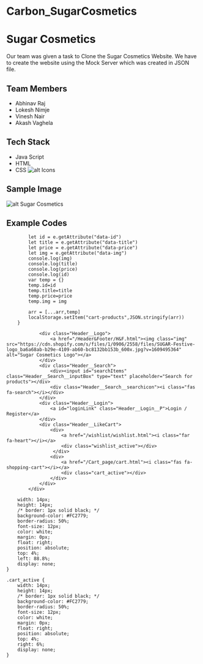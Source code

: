 # Carbon_SugarCosmetics
# Sugar Cosmetics
 Our team was given a task to Clone the Sugar Cosmetics Website.
 We have to create the website using the Mock Server which was created in JSON file.

## Team Members
* Abhinav Raj
* Lokesh Nimje
* Vinesh Nair
* Akash Vaghela

## Tech Stack
* Java Script
* HTML
* CSS
![alt Icons](https://user-images.githubusercontent.com/30186107/29488525-f55a69d0-84da-11e7-8a39-5476f663b5eb.png)

## Sample Image
![alt Sugar Cosmetics](https://cdn.shopify.com/s/files/1/0906/2558/files/Triple-Treat-HP-Web_1a5d9351-390c-4b35-a8fd-9aa59ff06108.gif)

## Example Codes

```function settols(e){
        let id = e.getAttribute("data-id")
        let title = e.getAttribute("data-title")
        let price = e.getAttribute("data-price")
        let img = e.getAttribute("data-img")
        console.log(img)
        console.log(title)
        console.log(price)
        console.log(id)
        var temp = {}
        temp.id=id
        temp.title=title
        temp.price=price
        temp.img = img
        
        arr = [...arr,temp]
        localStorage.setItem("cart-products",JSON.stringify(arr))
    }
```
```<div class="Header">
            <div class="Header__Logo">
                <a href="/Header&Footer/H&F.html"><img class="img" src="https://cdn.shopify.com/s/files/1/0906/2558/files/SUGAR-Festive-logo_ba6a68ab-b29e-4109-ab60-bc8132bb153b_600x.jpg?v=1609495364" alt="Sugar Cosmetics Logo"></a>
            </div>
            <div class="Header__Search">
                <div><input id="searchItems" class="Header__Search__inputBox" type="text" placeholder="Search for products"></div>
                <div class="Header__Search__searchicon"><i class="fas fa-search"></i></div>
            </div>
            <div class="Header__Login"> 
                <a id="loginLink" class="Header__Login__P">Login / Register</a>
            </div>
            <div class="Header__LikeCart">
                <div>
                    <a href="/wishlist/wishlist.html"><i class="far fa-heart"></i></a>
                    <div class="wishlist_active"></div>
                 </div>
                <div>
                    <a href="/Cart_page/cart.html"><i class="fas fa-shopping-cart"></i></a>
                    <div class="cart_active"></div>
                </div>
            </div>
        </div>
```
```.wishlist_active {
    width: 14px;
    height: 14px;
    /* border: 1px solid black; */
    background-color: #FC2779;
    border-radius: 50%;
    font-size: 12px;
    color: white;
    margin: 0px;
    float: right;
    position: absolute;
    top: 4%;
    left: 88.8%;
    display: none;
}

.cart_active {
    width: 14px;
    height: 14px;
    /* border: 1px solid black; */
    background-color: #FC2779;
    border-radius: 50%;
    font-size: 12px;
    color: white;
    margin: 0px;
    float: right;
    position: absolute;
    top: 4%;
    right: 6%;
    display: none;
}
```

